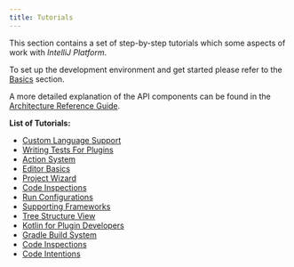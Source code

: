 ```yaml
---
title: Tutorials
---
```


This section contains a set of step-by-step tutorials which some aspects of work with *IntelliJ Platform*.

To set up the development environment and get started please refer to the 
[Basics](basics.md) section.

A more detailed explanation of the API components can be found in the
[Architecture Reference Guide](reference_guide.md).


**List of Tutorials:** 

* [Custom Language Support](tutorials/custom_language_support_tutorial.md)
* [Writing Tests For Plugins](tutorials/writing_tests_for_plugins.md)
* [Action System](tutorials/action_system.md)
* [Editor Basics](tutorials/editor_basics.md)
* [Project Wizard](tutorials/project_wizard.md)
* [Code Inspections](tutorials/code_inspections.md)
* [Run Configurations](tutorials/run_configurations.md)
* [Supporting Frameworks](tutorials/framework.md)
* [Tree Structure View](tutorials/tree_structure_view.md)
* [Kotlin for Plugin Developers](tutorials/kotlin.md)
* [Gradle Build System](tutorials/build_system.md)
* [Code Inspections](tutorials/code_inspections.md)
* [Code Intentions](tutorials/code_intentions.md)